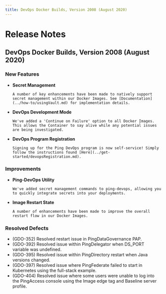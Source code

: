 ```yaml
---
title: DevOps Docker Builds, Version 2008 (August 2020)
---
```

# Release Notes

## DevOps Docker Builds, Version 2008 (August 2020)

### New Features

- **Secret Management**

      A number of key enhancements have been made to natively support secret management within our Docker Images. See [Documentation](../how-to/usingVault.md) for implementation details.

- **DevOps Development Mode**

      We've added a 'Continue on Failure' option to all Docker Images. This allows the Container to say alive while any potential issues are being investigated.

- **DevOps Program Registration**

      Signing up for the Ping DevOps program is now self-service! Simply follow the instructions found [Here](../get-started/devopsRegistration.md).

### Improvements

- **Ping-DevOps Utility**

      We've added secret management commands to ping-devops, allowing you to quickly integrate secrets into your deployments.

- **Image Restart State**

      A number of enhancements have been made to improve the overall restart flow in our Docker Images.

### Resolved Defects

- (GDO-352) Resolved restart issue in PingDataGovernance PAP.
- (GDO-392) Resolved issue within PingDelegator when DS_PORT variable was undefined.
- (GDO-395) Resolved issue within PingDirectory restart when Java versions changed.
- (GDO-397) Resolved issue where PingFederate failed to start in Kubernetes using the full-stack example.
- (GDO-404) Resolved issue where some users were unable to log into the PingAccess console using the Image edge tag and Baseline server profile.
